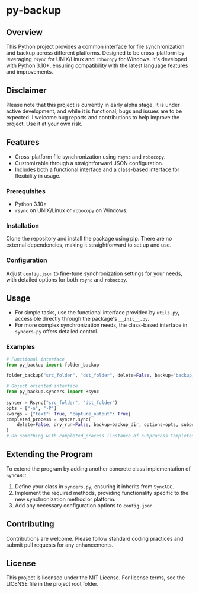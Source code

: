 # py-backup

## Overview
This Python project provides a common interface for file synchronization and backup across different platforms. Designed to be cross-platform by leveraging `rsync` for UNIX/Linux and `robocopy` for Windows. It's developed with Python 3.10+, ensuring compatibility with the latest language features and improvements.

## Disclaimer
Please note that this project is currently in early alpha stage. It is under active development, and while it is functional, bugs and issues are to be expected. I welcome bug reports and contributions to help improve the project. Use it at your own risk.

## Features
- Cross-platform file synchronization using `rsync` and `robocopy`.
- Customizable through a straightforward JSON configuration.
- Includes both a functional interface and a class-based interface for flexibility in usage.

### Prerequisites
- Python 3.10+
- `rsync` on UNIX/Linux or `robocopy` on Windows.

### Installation
Clone the repository and install the package using pip. There are no external dependencies, making it straightforward to set up and use.

### Configuration
Adjust `config.json` to fine-tune synchronization settings for your needs, with detailed options for both `rsync` and `robocopy`.

## Usage
- For simple tasks, use the functional interface provided by `utils.py`, accessible directly through the package's `__init__.py`.
- For more complex synchronization needs, the class-based interface in `syncers.py` offers detailed control.

### Examples
```python
# Functional interface
from py_backup import folder_backup

folder_backup("src_folder", "dst_folder", delete=False, backup="backup_folder")

# Object oriented interface
from py_backup.syncers import Rsync
 
syncer = Rsync("src_folder", "dst_folder")
opts = ["-a", "-P"]
kwargs = {"text": True, "capture_output": True}
completed_process = syncer.sync(
    delete=False, dry_run=False, backup=backup_dir, options=opts, subprocess_kwargs=kwargs
)
# Do something with completed_process (instance of subprocess.CompletedProcess)
```

## Extending the Program
To extend the program by adding another concrete class implementation of `SyncABC`:
1. Define your class in `syncers.py`, ensuring it inherits from `SyncABC`.
2. Implement the required methods, providing functionality specific to the new synchronization method or platform.
3. Add any necessary configuration options to `config.json`.

## Contributing
Contributions are welcome. Please follow standard coding practices and submit pull requests for any enhancements.

## License
This project is licensed under the MIT License. For license terms, see the LICENSE file in the project root folder.
